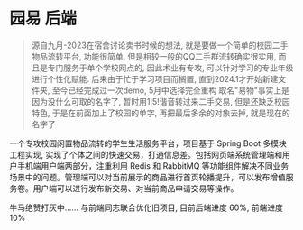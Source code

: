 # 园易 后端

> 源自九月-2023在宿舍讨论卖书时候的想法, 就是要做一个简单的校园二手物品流转平台, 功能很简单, 但是相较一般的QQ二手群流转确实很实用, 而且是专门服务于单个学校网点的, 因此术业有专攻,
> 可以针对学习的专业年级进行个性化赋能.
> 后来由于忙于学习项目而搁置, 直到2024.1才开始新建文件夹, 至今已经完成过一次demo, 5月中选择完全重构
> 取名"易物"事实上是因为没什么可取的名字了, 暂时用1!5!谐音转过来二手交易, 但是还缺乏校园特色, 于是在前面加上了校园的单字, 再把最后多余的对象去掉, 就是现在的名字了


一个专攻校园闲置物品流转的学生生活服务平台，项目基于 Spring Boot 多模块工程实现, 实现了个体之间的快速交易，打通信息差。包括网页端系统管理端和用户手机端用户端两部分，注重利用 Redis 和
RabbitMQ 等功能组件解决不同业务场景中的问题。管理端可以对当前展示的商品进行首页轮播提升，可以发布增值服务卷。用户端可以进行发布新交易、对当前商品申请交易等操作。

牛马绝赞打灰中...... 与前端同志联合优化旧项目, 目前后端进度 60%, 前端进度10%
